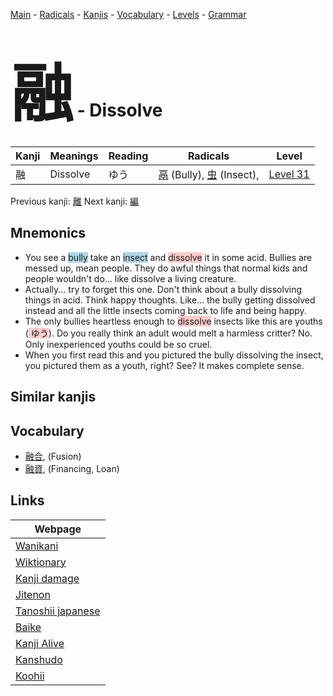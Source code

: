 <style> bigfont {font-size: 100px}</style>
[Main](../README.md) -
[Radicals](../radicals.md) -
[Kanjis](../kanjis.md) -
[Vocabulary](../vocabulary.md) -
[Levels](../levels.md) -
[Grammar](../grammar.md)
# <bigfont> 融</bigfont> - Dissolve 

| Kanji | Meanings | Reading | Radicals | Level |
| --- | --- | --- | --- | --- |
| 融 | Dissolve | ゆう | [鬲](../radicals/鬲.md) (Bully), [虫](../radicals/虫.md) (Insect),  | [Level 31](../levels/wk_level31.md) |

Previous kanji: [離](離.md) Next kanji: [編](編.md) 

## Mnemonics
 * You see a <span style="background-color:#ADD8E6"> bully</span> take an <span style="background-color:#ADD8E6"> insect</span> and <span style="background-color:#ffcccb"> dissolve</span> it in some acid. Bullies are messed up, mean people. They do awful things that normal kids and people wouldn't do... like dissolve a living creature.
* Actually... try to forget this one. Don't think about a bully dissolving things in acid. Think happy thoughts. Like... the bully getting dissolved instead and all the little insects coming back to life and being happy.
* The only bullies heartless enough to <span style="background-color:#ffcccb"> dissolve</span> insects like this are youths (<span style="background-color:#ffcccb"> ゆう</span>). Do you really think an adult would melt a harmless critter? No. Only inexperienced youths could be so cruel.
* When you first read this and you pictured the bully dissolving the insect, you pictured them as a youth, right? See? It makes complete sense.


## Similar kanjis
 


## Vocabulary
 * [融合](../vocabulary/融.md), (Fusion)
* [融資](../vocabulary/融.md), (Financing, Loan)



## Links 

| Webpage |
| --- |
| [Wanikani          ](https://www.wanikani.com/kanji/融) |
| [Wiktionary        ](https://en.wiktionary.org/wiki/融) |
| [Kanji damage      ](http://www.kanjidamage.com/kanji/search?utf8=✓&q=融) |
| [Jitenon           ](https://jitenon.com/kanji/融) |
| [Tanoshii japanese ](https://www.tanoshiijapanese.com/dictionary/kanji.cfm?k=融) |
| [Baike             ](https://baike.baidu.com/item/融) |
| [Kanji Alive       ](https://app.kanjialive.com/融) |
| [Kanshudo          ](https://www.kanshudo.com/searchmn?q=融) |
| [Koohii            ](https://kanji.koohii.com/study/kanji/融) |
